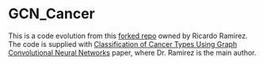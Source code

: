 # GCN_Cancer
This is a code evolution from this [forked repo](https://github.com/RicardoRamirez2020/GCN_Cancer) owned by Ricardo Ramirez. The code is supplied with [Classification of Cancer Types Using Graph Convolutional Neural Networks](https://www.frontiersin.org/articles/10.3389/fphy.2020.00203/full) paper, where Dr. Ramirez is the main author.

